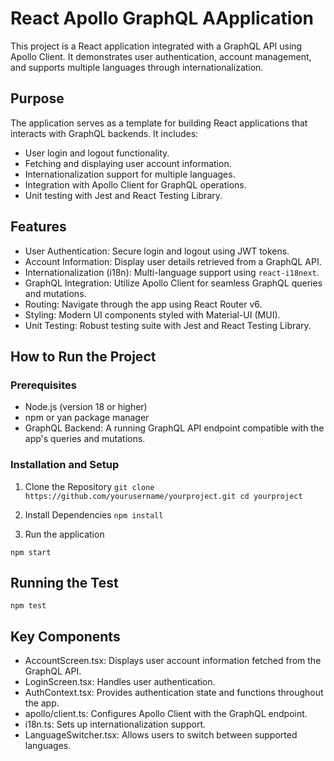 # React Apollo GraphQL AApplication

This project is a React application integrated with a GraphQL API using Apollo Client.
It demonstrates user authentication, account management, and supports multiple languages through internationalization.

## Purpose

The application serves as a template for building React applications that interacts with GraphQL backends.
It includes:

- User login and logout functionality.
- Fetching and displaying user account information.
- Internationalization support for multiple languages.
- Integration with Apollo Client for GraphQL operations.
- Unit testing with Jest and React Testing Library.

## Features

- User Authentication: Secure login and logout using JWT tokens.
- Account Information: Display user details retrieved from a GraphQL API.
- Internationalization (i18n): Multi-language support using `react-i18next`.
- GraphQL Integration: Utilize Apollo Client for seamless GraphQL queries and mutations.
- Routing: Navigate through the app using React Router v6.
- Styling: Modern UI components styled with Material-UI (MUI).
- Unit Testing: Robust testing suite with Jest and React Testing Library.

## How to Run the Project

### Prerequisites

- Node.js (version 18 or higher)
- npm or yan package manager
- GraphQL Backend: A running GraphQL API endpoint compatible with the app's queries and mutations.

### Installation and Setup

1. Clone the Repository
   `git clone https://github.com/yourusername/yourproject.git
cd yourproject
`

2. Install Dependencies
   `npm install`

3. Run the application

`npm start`

## Running the Test

`npm test`

## Key Components

- AccountScreen.tsx: Displays user account information fetched from the GraphQL API.
- LoginScreen.tsx: Handles user authentication.
- AuthContext.tsx: Provides authentication state and functions throughout the app.
- apollo/client.ts: Configures Apollo Client with the GraphQL endpoint.
- i18n.ts: Sets up internationalization support.
- LanguageSwitcher.tsx: Allows users to switch between supported languages.
